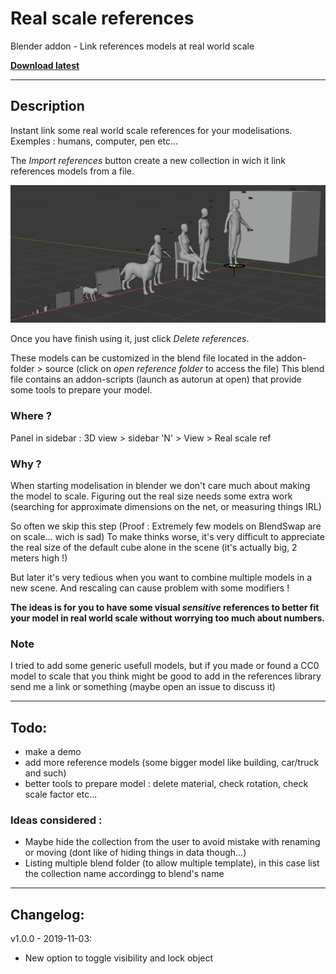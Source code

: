 # Real scale references
Blender addon - Link references models at real world scale

**[Download latest](https://github.com/Pullusb/real_scale_references/archive/master.zip)**

<!-- ### [Demo Youtube](https://youtu.be/Rs4y7DeHkp8) -->

---  

## Description

Instant link some real world scale references for your modelisations.
Exemples : humans, computer, pen etc...

The _Import references_ button create a new collection in wich it link references models from a file.

![scale_ref_example](https://github.com/Pullusb/images_repo/raw/master/RSR_models_increasing.png)

Once you have finish using it, just click _Delete references_.

These models can be customized in the blend file located in the addon-folder > source (click on _open reference folder_ to access the file)
This blend file contains an addon-scripts (launch as autorun at open) that provide some tools to prepare your model.


### Where ?
Panel in sidebar : 3D view > sidebar 'N' > View > Real scale ref

### Why ?

When starting modelisation in blender we don't care much about making the model to scale.
Figuring out the real size needs some extra work (searching for approximate dimensions on the net, or measuring things IRL)

So often we skip this step (Proof : Extremely few models on BlendSwap are on scale... wich is sad)
To make thinks worse, it's very difficult to appreciate the real size of the default cube alone in the scene (it's actually big, 2 meters high !)

But later it's very tedious when you want to combine multiple models in a new scene.
And rescaling can cause problem with some modifiers !

**The ideas is for you to have some visual _sensitive_ references to better fit your model in real world scale without worrying too much about numbers.**



### Note

I tried to add some generic usefull models, but if you made or found a CC0 model to scale that you think might be good to add in the references library send me a link or something (maybe open an issue to discuss it)

---


## Todo:
- make a demo
- add more reference models (some bigger model like building, car/truck and such)
- better tools to prepare model : delete material, check rotation, check scale factor etc...

### Ideas considered :
- Maybe hide the collection from the user to avoid mistake with renaming or moving (dont like of hiding things in data though...)
- Listing multiple blend folder (to allow multiple template), in this case list the collection name accordingg to blend's name


---

## Changelog:

  v1.0.0 - 2019-11-03:
  - New option to toggle visibility and lock object
